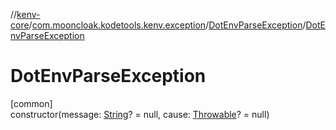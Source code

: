 //[kenv-core](../../../index.md)/[com.mooncloak.kodetools.kenv.exception](../index.md)/[DotEnvParseException](index.md)/[DotEnvParseException](-dot-env-parse-exception.md)

# DotEnvParseException

[common]\
constructor(message: [String](https://kotlinlang.org/api/core/kotlin-stdlib/kotlin/-string/index.html)? = null, cause: [Throwable](https://kotlinlang.org/api/core/kotlin-stdlib/kotlin/-throwable/index.html)? = null)
